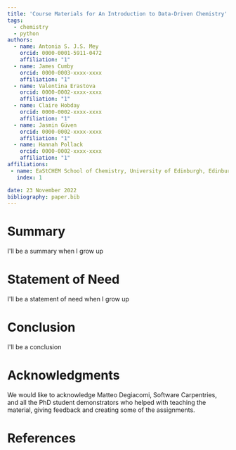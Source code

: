 ```yaml
---
title: 'Course Materials for An Introduction to Data-Driven Chemistry'
tags:
  - chemistry
  - python
authors:
  - name: Antonia S. J.S. Mey
    orcid: 0000-0001-5911-0472
    affiliation: "1"
  - name: James Cumby
    orcid: 0000-0003-xxxx-xxxx
    affiliation: "1"
  - name: Valentina Erastova
    orcid: 0000-0002-xxxx-xxxx
    affiliation: "1"
  - name: Claire Hobday
    orcid: 0000-0002-xxxx-xxxx
    affiliation: "1"
  - name: Jasmin Güven
    orcid: 0000-0002-xxxx-xxxx
    affiliation: "1"
  - name: Hannah Pollack
    orcid: 0000-0002-xxxx-xxxx
    affiliation: "1"
affiliations:
 - name: EaStCHEM School of Chemistry, University of Edinburgh, Edinburgh, United Kingdom 
   index: 1

date: 23 November 2022
bibliography: paper.bib
---
```


# Summary
I'll be a summary when I grow up

# Statement of Need
I'll be a statement of need when I grow up

# Conclusion

I'll be a conclusion
# Acknowledgments
We would like to acknowledge Matteo Degiacomi, Software Carpentries, and all the PhD student demonstrators who helped with teaching the material, giving feedback and creating some of the assignments. 
# References
